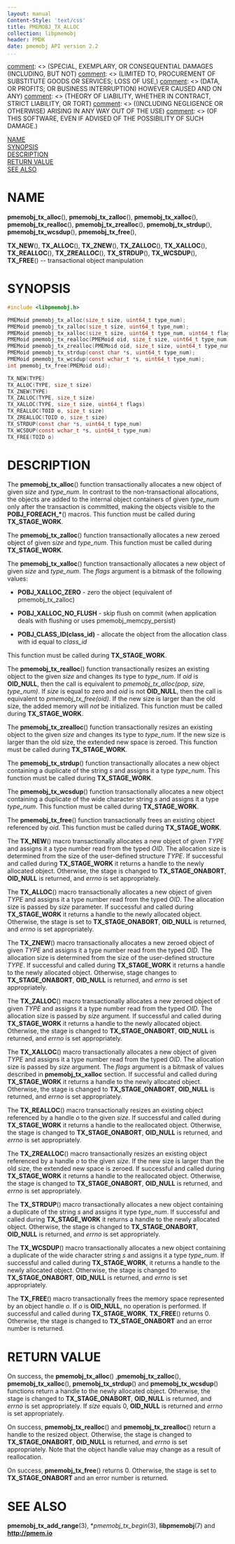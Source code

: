 ```yaml
---
layout: manual
Content-Style: 'text/css'
title: PMEMOBJ_TX_ALLOC
collection: libpmemobj
header: PMDK
date: pmemobj API version 2.2
...
```


[comment]: <> (Copyright 2017, Intel Corporation)

[comment]: <> (Redistribution and use in source and binary forms, with or without)
[comment]: <> (modification, are permitted provided that the following conditions)
[comment]: <> (are met:)
[comment]: <> (    * Redistributions of source code must retain the above copyright)
[comment]: <> (      notice, this list of conditions and the following disclaimer.)
[comment]: <> (    * Redistributions in binary form must reproduce the above copyright)
[comment]: <> (      notice, this list of conditions and the following disclaimer in)
[comment]: <> (      the documentation and/or other materials provided with the)
[comment]: <> (      distribution.)
[comment]: <> (    * Neither the name of the copyright holder nor the names of its)
[comment]: <> (      contributors may be used to endorse or promote products derived)
[comment]: <> (      from this software without specific prior written permission.)

[comment]: <> (THIS SOFTWARE IS PROVIDED BY THE COPYRIGHT HOLDERS AND CONTRIBUTORS)
[comment]: <> ("AS IS" AND ANY EXPRESS OR IMPLIED WARRANTIES, INCLUDING, BUT NOT)
[comment]: <> (LIMITED TO, THE IMPLIED WARRANTIES OF MERCHANTABILITY AND FITNESS FOR)
[comment]: <> (A PARTICULAR PURPOSE ARE DISCLAIMED. IN NO EVENT SHALL THE COPYRIGHT)
[comment]: <> (OWNER OR CONTRIBUTORS BE LIABLE FOR ANY DIRECT, INDIRECT, INCIDENTAL,)
[comment]: <> (SPECIAL, EXEMPLARY, OR CONSEQUENTIAL DAMAGES (INCLUDING, BUT NOT)
[comment]: <> (LIMITED TO, PROCUREMENT OF SUBSTITUTE GOODS OR SERVICES; LOSS OF USE,)
[comment]: <> (DATA, OR PROFITS; OR BUSINESS INTERRUPTION) HOWEVER CAUSED AND ON ANY)
[comment]: <> (THEORY OF LIABILITY, WHETHER IN CONTRACT, STRICT LIABILITY, OR TORT)
[comment]: <> ((INCLUDING NEGLIGENCE OR OTHERWISE) ARISING IN ANY WAY OUT OF THE USE)
[comment]: <> (OF THIS SOFTWARE, EVEN IF ADVISED OF THE POSSIBILITY OF SUCH DAMAGE.)

[comment]: <> (pmemobj_tx_alloc.3 -- man page for transactional object manipulation)

[NAME](#name)<br />
[SYNOPSIS](#synopsis)<br />
[DESCRIPTION](#description)<br />
[RETURN VALUE](#return-value)<br />
[SEE ALSO](#see-also)<br />


# NAME #

**pmemobj_tx_alloc**(), **pmemobj_tx_zalloc**(),
**pmemobj_tx_xalloc**(), **pmemobj_tx_realloc**(),
**pmemobj_tx_zrealloc**(), **pmemobj_tx_strdup**(),
**pmemobj_tx_wcsdup**(), **pmemobj_tx_free**(),

**TX_NEW**(), **TX_ALLOC**(),
**TX_ZNEW**(), **TX_ZALLOC**(),
**TX_XALLOC**(), **TX_REALLOC**(),
**TX_ZREALLOC**(), **TX_STRDUP**(),
**TX_WCSDUP**(), **TX_FREE**()
-- transactional object manipulation


# SYNOPSIS #

```c
#include <libpmemobj.h>

PMEMoid pmemobj_tx_alloc(size_t size, uint64_t type_num);
PMEMoid pmemobj_tx_zalloc(size_t size, uint64_t type_num);
PMEMoid pmemobj_tx_xalloc(size_t size, uint64_t type_num, uint64_t flags);
PMEMoid pmemobj_tx_realloc(PMEMoid oid, size_t size, uint64_t type_num);
PMEMoid pmemobj_tx_zrealloc(PMEMoid oid, size_t size, uint64_t type_num);
PMEMoid pmemobj_tx_strdup(const char *s, uint64_t type_num);
PMEMoid pmemobj_tx_wcsdup(const wchar_t *s, uint64_t type_num);
int pmemobj_tx_free(PMEMoid oid);

TX_NEW(TYPE)
TX_ALLOC(TYPE, size_t size)
TX_ZNEW(TYPE)
TX_ZALLOC(TYPE, size_t size)
TX_XALLOC(TYPE, size_t size, uint64_t flags)
TX_REALLOC(TOID o, size_t size)
TX_ZREALLOC(TOID o, size_t size)
TX_STRDUP(const char *s, uint64_t type_num)
TX_WCSDUP(const wchar_t *s, uint64_t type_num)
TX_FREE(TOID o)
```


# DESCRIPTION #

The **pmemobj_tx_alloc**() function transactionally allocates a new object of
given *size* and *type_num*. In contrast to the non-transactional allocations,
the objects are added to the internal object containers of given *type_num*
only after the transaction is committed, making the objects visible to the
**POBJ_FOREACH_\***() macros. This function must be called during
**TX_STAGE_WORK**.

The **pmemobj_tx_zalloc**() function transactionally allocates a new zeroed
object of given *size* and *type_num*. This function must be called during
**TX_STAGE_WORK**.

The **pmemobj_tx_xalloc**() function transactionally allocates a new object
of given *size* and *type_num*. The *flags* argument is a bitmask of the
following values:

+ **POBJ_XALLOC_ZERO** - zero the object (equivalent of pmemobj_tx_zalloc)

+ **POBJ_XALLOC_NO_FLUSH** - skip flush on commit
(when application deals with flushing or uses pmemobj_memcpy_persist)

+ **POBJ_CLASS_ID(class_id)** - allocate the object from the allocation
class with id equal to *class_id*

This function must be called during **TX_STAGE_WORK**.

The **pmemobj_tx_realloc**() function transactionally resizes an existing
object to the given *size* and changes its type to *type_num*. If *oid* is
**OID_NULL**, then the call is equivalent to *pmemobj_tx_alloc(pop, size,
type_num)*. If *size* is equal to zero and *oid* is not **OID_NULL**, then
the call is equivalent to *pmemobj_tx_free(oid)*. If the new size is larger
than the old size, the added memory will *not* be initialized. This function
must be called during **TX_STAGE_WORK**.

The **pmemobj_tx_zrealloc**() function transactionally resizes an existing
object to the given *size* and changes its type to *type_num*. If the new
size is larger than the old size, the extended new space is zeroed. This
function must be called during **TX_STAGE_WORK**.

The **pmemobj_tx_strdup**() function transactionally allocates a new object
containing a duplicate of the string *s* and assigns it a type *type_num*.
This function must be called during **TX_STAGE_WORK**.

The **pmemobj_tx_wcsdup**() function transactionally allocates a new object
containing a duplicate of the wide character string *s* and assigns it a type
*type_num*. This function must be called during **TX_STAGE_WORK**.

The **pmemobj_tx_free**() function transactionally frees an existing object
referenced by *oid*. This function must be called during **TX_STAGE_WORK**.

The **TX_NEW**() macro transactionally allocates a new object of given *TYPE*
and assigns it a type number read from the typed *OID*. The allocation size is
determined from the size of the user-defined structure *TYPE*. If successful
and called during **TX_STAGE_WORK** it returns a handle to the newly allocated
object. Otherwise, the stage is changed to **TX_STAGE_ONABORT**, **OID_NULL**
is returned, and *errno* is set appropriately.

The **TX_ALLOC**() macro transactionally allocates a new object of given *TYPE*
and assigns it a type number read from the typed *OID*. The allocation size is
passed by *size* parameter. If successful and called during **TX_STAGE_WORK**
it returns a handle to the newly allocated object. Otherwise, the stage is set
to **TX_STAGE_ONABORT**, **OID_NULL** is returned, and *errno* is set
appropriately.

The **TX_ZNEW**() macro transactionally allocates a new zeroed object of given
*TYPE* and assigns it a type number read from the typed *OID*. The allocation
size is determined from the size of the user-defined structure *TYPE*. If
successful and called during **TX_STAGE_WORK** it returns a handle to the newly
allocated object. Otherwise, stage changes to **TX_STAGE_ONABORT**, **OID_NULL**
is returned, and *errno* is set appropriately.

The **TX_ZALLOC**() macro transactionally allocates a new zeroed object of
given *TYPE* and assigns it a type number read from the typed *OID*. The
allocation size is passed by *size* argument. If successful and called during
**TX_STAGE_WORK** it returns a handle to the newly allocated object. Otherwise,
the stage is changed to **TX_STAGE_ONABORT**, **OID_NULL** is returned, and
*errno* is set appropriately.

The **TX_XALLOC**() macro transactionally allocates a new object of given
*TYPE* and assigns it a type number read from the typed *OID*. The allocation
size is passed by *size* argument. The *flags* argument is a bitmask of values
described in **pmemobj_tx_xalloc** section. If successful and called during
**TX_STAGE_WORK** it returns a handle to the newly allocated object. Otherwise,
the stage is changed to **TX_STAGE_ONABORT**, **OID_NULL** is returned, and
*errno* is set appropriately.

The **TX_REALLOC**() macro transactionally resizes an existing object
referenced by a handle *o* to the given *size*. If successful and called during
**TX_STAGE_WORK** it returns a handle to the reallocated object. Otherwise, the
stage is changed to **TX_STAGE_ONABORT**, **OID_NULL** is returned, and *errno*
is set appropriately.

The **TX_ZREALLOC**() macro transactionally resizes an existing object
referenced by a handle *o* to the given *size*. If the new size is larger than
the old size, the extended new space is zeroed. If successful and called during
**TX_STAGE_WORK** it returns a handle to the reallocated object. Otherwise, the
stage is changed to **TX_STAGE_ONABORT**, **OID_NULL** is returned, and *errno*
is set appropriately.

The **TX_STRDUP**() macro transactionally allocates a new object containing a
duplicate of the string *s* and assigns it type *type_num*. If successful and
called during **TX_STAGE_WORK** it returns a handle to the newly allocated
object. Otherwise, the stage is changed to **TX_STAGE_ONABORT**, **OID_NULL**
is returned, and *errno* is set appropriately.

The **TX_WCSDUP**() macro transactionally allocates a new object containing a
duplicate of the wide character string *s* and assigns it a type *type_num*. If
successful and called during **TX_STAGE_WORK**, it returns a handle to the
newly allocated object. Otherwise, the stage is changed to **TX_STAGE_ONABORT**,
**OID_NULL** is returned, and *errno* is set appropriately.

The **TX_FREE**() macro transactionally frees the memory space represented by
an object handle *o*. If *o* is **OID_NULL**, no operation is performed. If
successful and called during **TX_STAGE_WORK**, **TX_FREE**() returns 0.
Otherwise, the stage is changed to **TX_STAGE_ONABORT** and an error number is
returned.


# RETURN VALUE #

On success, the **pmemobj_tx_alloc**() ,**pmemobj_tx_zalloc**(),
**pmemobj_tx_xalloc**(), **pmemobj_tx_strdup**() and **pmemobj_tx_wcsdup**()
functions return a handle to the newly allocated object. Otherwise, the stage
is changed to **TX_STAGE_ONABORT**, **OID_NULL** is returned, and *errno* is
set appropriately. If *size* equals 0, **OID_NULL** is returned and *errno* is
set appropriately.

On success, **pmemobj_tx_realloc**() and **pmemobj_tx_zrealloc**() return
a handle to the resized object. Otherwise, the stage is changed to
**TX_STAGE_ONABORT**, **OID_NULL** is returned, and *errno* is set
appropriately. Note that the object handle value may change as a result of
reallocation.

On success, **pmemobj_tx_free**() returns 0. Otherwise, the stage is set
to **TX_STAGE_ONABORT** and an error number is returned.


# SEE ALSO #

**pmemobj_tx_add_range**(3), **pmemobj_tx_begin*(3),
**libpmemobj**(7) and **<http://pmem.io>**
